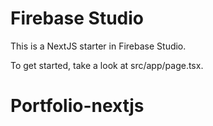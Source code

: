 # Firebase Studio

This is a NextJS starter in Firebase Studio.

To get started, take a look at src/app/page.tsx.
# Portfolio-nextjs
